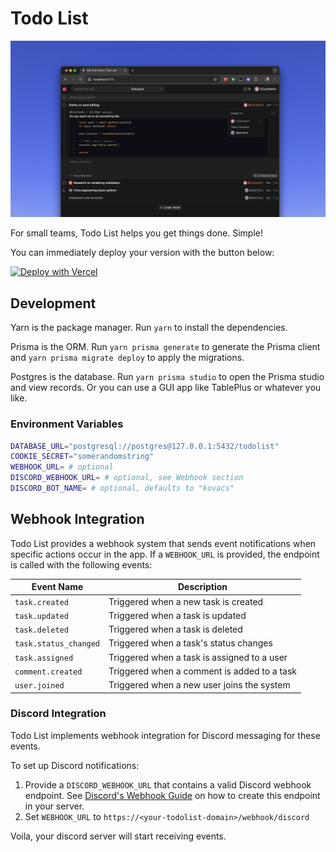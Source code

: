 # Todo List

![Screenshot](./assets/screenshot.jpg)

For small teams, Todo List helps you get things done. Simple!

You can immediately deploy your version with the button below:

[![Deploy with Vercel](https://vercel.com/button)](https://vercel.com/new/clone?repository-url=https%3A%2F%2Fgithub.com%2Fblackmann%2Ftodo-list&env=COOKIE_SECRET&integration-ids=oac_3sK3gnG06emjIEVL09jjntDD)

## Development

Yarn is the package manager. Run `yarn` to install the dependencies.

Prisma is the ORM. Run `yarn prisma generate` to generate the Prisma client and `yarn prisma migrate deploy` to apply the migrations.

Postgres is the database. Run `yarn prisma studio` to open the Prisma studio and view records. Or you can use a GUI app like TablePlus or whatever you like.

### Environment Variables

```bash
DATABASE_URL="postgresql://postgres@127.0.0.1:5432/todolist"
COOKIE_SECRET="somerandomstring"
WEBHOOK_URL= # optional
DISCORD_WEBHOOK_URL= # optional, see Webhook section
DISCORD_BOT_NAME= # optional, defaults to "kovacs"
```

## Webhook Integration

Todo List provides a webhook system that sends event notifications when specific actions occur in the app. If a `WEBHOOK_URL` is provided, the endpoint is called with the following events:

| Event Name | Description | 
|------------|-------------|
| `task.created` | Triggered when a new task is created |
| `task.updated` | Triggered when a task is updated |
| `task.deleted` | Triggered when a task is deleted |
| `task.status_changed` | Triggered when a task's status changes |
| `task.assigned` | Triggered when a task is assigned to a user |
| `comment.created` | Triggered when a comment is added to a task |
| `user.joined` | Triggered when a new user joins the system |

### Discord Integration

Todo List implements webhook integration for Discord messaging for these events.

To set up Discord notifications:

1. Provide a `DISCORD_WEBHOOK_URL` that contains a valid Discord webhook endpoint. See [Discord's Webhook Guide](https://support.discord.com/hc/en-us/articles/228383668-Intro-to-Webhooks) on how to create this endpoint in your server.
2. Set `WEBHOOK_URL` to `https://<your-todolist-domain>/webhook/discord`

Voila, your discord server will start receiving events.


